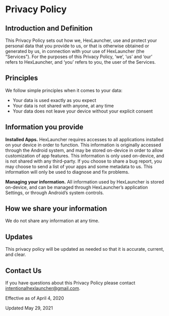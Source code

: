 # Privacy Policy


## Introduction and Definition
This Privacy Policy sets out how we, HexLauncher, use and protect your personal data that you provide to us, or that is otherwise obtained or generated by us, in connection with your use of HexLauncher (the “Services”). For the purposes of this Privacy Policy, ‘we’, ‘us’ and ‘our’ refers to HexLauncher, and ‘you’ refers to you, the user of the Services.

## Principles
We follow simple principles when it comes to your data:
- Your data is used exactly as you expect
- Your data is not shared with anyone, at any time
- Your data does not leave your device without your explicit consent

## Information you provide
**Installed Apps.** HexLauncher requires accesses to all applications installed on your device in order to function. This information is originally accessed through the Android system, and may be stored on-device in order to allow customization of app features. This information is only used on-device, and is not shared with any third-party. If you choose to share a bug report, you may choose to send a list of your apps and some metadata to us. This information will only be used to diagnose and fix problems.

**Managing your information.** All information used by HexLauncher is stored on-device, and can be managed through HexLauncher’s application Settings, or through Android’s system controls.

## How we share your information
We do not share any information at any time.

## Updates
This privacy policy will be updated as needed so that it is accurate, current, and clear.

## Contact Us
If you have questions about this Privacy Policy please contact intentionalhexlauncher@gmail.com.


Effective as of April 4, 2020

Updated May 29, 2021
